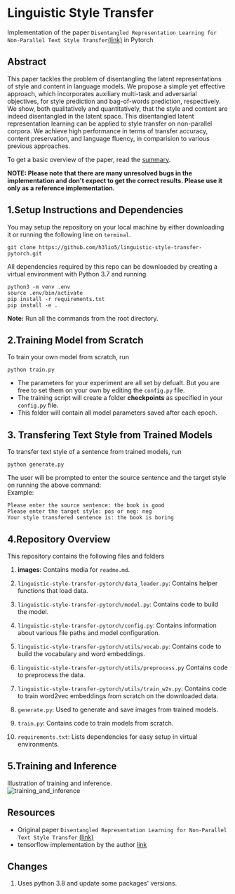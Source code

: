# Linguistic Style Transfer 
Implementation of the paper `Disentangled Representation Learning for Non-Parallel Text Style Transfer`[(link)](https://www.aclweb.org/anthology/P19-1041.pdf) in Pytorch

## Abstract
  This paper tackles the problem of disentangling the latent representations of style and content in language models.
  We propose a simple yet effective approach, which incorporates auxiliary multi-task and adversarial objectives, for 
  style prediction and bag-of-words prediction, respectively. We show, both qualitatively and quantitatively, that the 
  style and content are indeed disentangled in the latent space. This disentangled latent representation learning can be                  applied to style transfer on non-parallel corpora. We achieve high performance in terms of transfer accuracy, content     preservation, and language fluency, in comparision to various previous approaches.

To get a basic overview of the paper, read the [summary](summary.md).

**NOTE: Please note that there are many unresolved bugs in the implementation and don't expect to get the correct results. Please use it only as a reference implementation.**

## 1.Setup Instructions and Dependencies
You may setup the repository on your local machine by either downloading it or running the following line on `terminal`.

``` Batchfile
git clone https://github.com/h3lio5/linguistic-style-transfer-pytorch.git
```
All dependencies required by this repo can be downloaded by creating a virtual environment with Python 3.7 and running

``` Batchfile
python3 -m venv .env
source .env/bin/activate
pip install -r requirements.txt
pip install -e .
```
<strong> Note:</strong> Run all the commands from the root directory.      
## 2.Training Model from Scratch
To train your own model from scratch, run
```Batchfile
python train.py 
```     
+ The parameters for your experiment are all set by defualt. But you are free to set them on your own by editing the `config.py` file.
+ The training script will create a folder **checkpoints** as specified in your `config.py` file.
+ This folder will contain all model parameters saved after each epoch.

## 3. Transfering Text Style from Trained Models
To transfer text style of a sentence from trained models, run

```Batchfile
python generate.py 
```
The user will be prompted to enter the source sentence and the target style on running the above command:       
Example:           
``` Batchfile
Please enter the source sentence: the book is good
Please enter the target style: pos or neg: neg
Your style transfered sentence is: the book is boring
```
## 4.Repository Overview
This repository contains the following files and folders

1. **images**: Contains media for `readme.md`.

2. `linguistic-style-transfer-pytorch/data_loader.py`: Contains helper functions that load data.

3. `linguistic-style-transfer-pytorch/model.py`: Contains code to build the model.

4. `linguistic-style-transfer-pytorch/config.py`: Contains information about various file paths and model configuration.

5. `linguistic-style-transfer-pytorch/utils/vocab.py`: Contains code to build the vocabulary and word embeddings.

6. `linguistic-style-transfer-pytorch/utils/preprocess.py` Contains code to preprocess the data.

7. `linguistic-style-transfer-pytorch/utils/train_w2v.py`: Contains code to train word2vec embeddings from scratch on the downloaded data. 

8. `generate.py`: Used to generate and save images from trained models.

9. `train.py`: Contains code to train models from scratch.

10. `requirements.txt`: Lists dependencies for easy setup in virtual environments.


## 5.Training and Inference
Illustration of training and inference.    
![training_and_inference](images/resized_training_inference.png)
## Resources
* Original paper `Disentangled Representation Learning for Non-Parallel Text Style Transfer` [(link)](https://www.aclweb.org/anthology/P19-1041.pdf)
* tensorflow implementation by the author [link](https://github.com/vineetjohn/linguistic-style-transfer)


## Changes
1. Uses python 3.8 and update some packages' versions.
